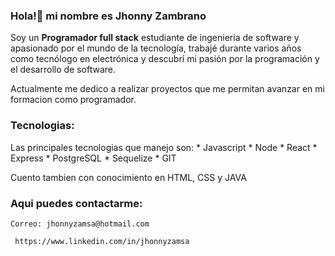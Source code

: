 ### Hola!👋 mi nombre es Jhonny Zambrano

Soy un **Programador full stack** estudiante de ingenieria de software y apasionado por el mundo de la tecnología, trabajé durante varios años como tecnólogo en electrónica y descubrí mi pasión por la programación y el desarrollo de software. 


Actualmente me dedico a realizar proyectos que me permitan avanzar en mi formacion como programador. 

### Tecnologias:
 Las principales tecnologias que manejo son:
    * Javascript
    * Node
    * React
    * Express
    * PostgreSQL
    * Sequelize
    * GIT
    
Cuento tambien con conocimiento en HTML, CSS y JAVA

### Aqui puedes contactarme:
    Correo: jhonnyzamsa@hotmail.com
    
     https://www.linkedin.com/in/jhonnyzamsa
<!--
**Jhonny91360/Jhonny91360** is a ✨ _special_ ✨ repository because its `README.md` (this file) appears on your GitHub profile.

Here are some ideas to get you started:

- 🔭 I’m currently working on ...
- 🌱 I’m currently learning ...
- 👯 I’m looking to collaborate on ...
- 🤔 I’m looking for help with ...
- 💬 Ask me about ...
- 📫 How to reach me: ...
- 😄 Pronouns: ...
- ⚡ Fun fact: ...
-->
